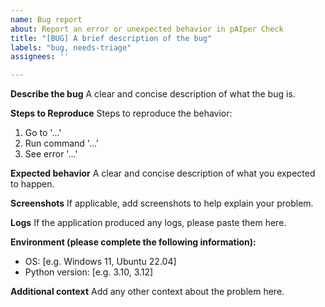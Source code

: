 ```yaml
---
name: Bug report
about: Report an error or unexpected behavior in pAIper Check
title: "[BUG] A brief description of the bug"
labels: "bug, needs-triage"
assignees: ''

---
```


**Describe the bug**
A clear and concise description of what the bug is.

**Steps to Reproduce**
Steps to reproduce the behavior:
1. Go to '...'
2. Run command '...'
3. See error '...'

**Expected behavior**
A clear and concise description of what you expected to happen.

**Screenshots**
If applicable, add screenshots to help explain your problem.

**Logs**
If the application produced any logs, please paste them here.

**Environment (please complete the following information):**
 - OS: [e.g. Windows 11, Ubuntu 22.04]
 - Python version: [e.g. 3.10, 3.12]

**Additional context**
Add any other context about the problem here.

